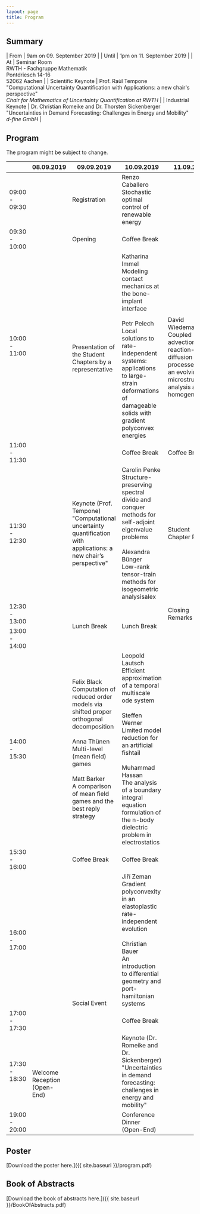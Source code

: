```yaml
---
layout: page
title: Program
---
```


## Summary

| From               | 9am on 09. September 2019                                                                                                                        |
| Until              | 1pm on 11. September 2019                                                                                                                        |
| At                 | Seminar Room<br>RWTH - Fachgruppe Mathematik<br>Pontdriesch 14-16<br>52062 Aachen                                                                |
| Scientific Keynote | Prof. Raùl Tempone<br>"Computational Uncertainty Quantification with Applications: a new chair's perspective"<br>*Chair for Mathematics of Uncertainty Quantification at RWTH*                                                       |
| Industrial Keynote | Dr. Christian Romeike and Dr. Thorsten Sickenberger<br>"Uncertainties in Demand Forecasting: Challenges in Energy and Mobility"<br>*d-fine GmbH* |

## Program
<p class="message">
The program might be subject to change.
</p>

<table>
<colgroup>
<col style="width: 17%" />
<col style="width: 9%" />
<col style="width: 30%" />
<col style="width: 24%" />
<col style="width: 20%" />
</colgroup>
<thead>
<tr class="header">
<th></th>
<th>08.09.2019</th>
<th>09.09.2019</th>
<th>10.09.2019</th>
<th>11.09.2019</th>
</tr>
</thead>
<tbody>
<tr class="odd">
<td>09:00 - 09:30</td>
<td rowspan="11"></td>
<td>Registration</td>
<td>Renzo Caballero<br>Stochastic optimal control of renewable energy</td>
<td></td>
</tr>
<tr class="even">
<td>09:30 - 10:00</td>
<td>Opening</td>
<td>Coffee Break</td>
<td></td>
</tr>
<tr class="odd">
<td>10:00 - 11:00</td>
<td rowspan="2">Presentation of the Student Chapters by a representative</td>
<td>Katharina Immel<br>Modeling contact mechanics at the bone-implant interface<br><br>Petr Pelech<br>Local solutions to rate-independent systems: applications to large-strain deformations of damageable solids with gradient polyconvex energies</td>
<td><br><br><br>David Wiedemann<br>Coupled advection-reaction-diffusion processes on an evolving microstructure: analysis and homogenization</td>
</tr>
<tr class="even">
<td>11:00 - 11:30</td>
<td>Coffee Break</td>
<td>Coffee Break</td>
</tr>
<tr class="odd">
<td>11:30 - 12:30</td>
<td>Keynote (Prof. Tempone)<br>"Computational uncertainty quantification with applications: a new chair’s perspective"</td>
<td>Carolin Penke<br>Structure-preserving spectral divide and conquer methods for self-adjoint eigenvalue problems<br><br>Alexandra Bünger<br>Low-rank tensor-train methods for isogeometric analysisalex</td>
<td>Student Chapter Panel</td>
</tr>
<tr class="even">
<td>12:30 - 13:00</td>
<td rowspan="2">Lunch Break</td>
<td rowspan="2">Lunch Break</td>
<td>Closing Remarks</td>
</tr>
<tr class="odd">
<td>13:00 - 14:00</td>
</tr>
<tr class="even">
<td>14:00 - 15:30</td>
<td>Felix Black<br>Computation of reduced order models via shifted proper orthogonal decomposition<br><br>Anna Thünen<br>Multi-level (mean field) games<br><br>Matt Barker<br>A comparison of mean field games and the best reply strategy</td>
<td>Leopold Lautsch<br>Efficient approximation of a temporal multiscale ode system<br><br>Steffen Werner<br>Limited model reduction for an artificial fishtail<br><br>Muhammad Hassan<br>The analysis of a boundary integral equation formulation of the n-body dielectric problem in
electrostatics</td>
</tr>
<tr class="odd">
<td>15:30 - 16:00</td>
<td>Coffee Break</td>
<td>Coffee Break</td>
</tr>
<tr class="even">
<td>16:00 - 17:00</td>
<td rowspan="5">Social Event</td>
<td>Jiří Zeman<br>Gradient polyconvexity in an elastoplastic rate-independent evolution<br><br>Christian Bauer<br>An introduction to differential geometry and port-hamiltonian systems</td>
</tr>
<tr class="odd">
<td>17:00 - 17:30</td>
<td>Coffee Break</td>
</tr>
<tr class="even">
<td>17:30 - 18:30</td>
<td rowspan="2">Welcome Reception (Open-End)</td>
<td>Keynote (Dr. Romeike and Dr. Sickenberger)<br>"Uncertainties in demand forecasting: challenges in energy and mobility"</td>
</tr>
<tr class="odd">
<td>19:00 - 20:00</td>
<td>Conference Dinner (Open-End)</td>
</tr>
</tbody>
</table>

## Poster

[Download the poster here.]({{ site.baseurl }}/program.pdf)

## Book of Abstracts

[Download the book of abstracts here.]({{ site.baseurl }}/BookOfAbstracts.pdf)
